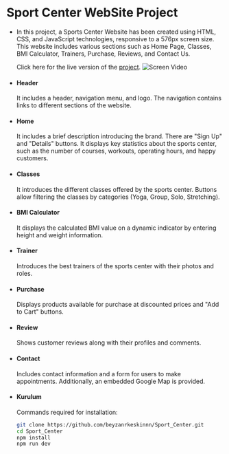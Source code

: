 # Sport Center WebSite Project
- In this project, a Sports Center Website has been created using HTML, CSS, and JavaScript technologies, responsive to a 576px screen size. This website includes various sections such as Home Page, Classes, BMI Calculator, Trainers, Purchase, Reviews, and Contact Us.

  Click here for the live version of the [project](https://sport-center-gamma.vercel.app/).
![Screen Video](public/img/screenshot.gif)

- #### Header
   It includes a header, navigation menu, and logo. The navigation contains links to different sections of the website.
- #### Home 
  It includes a brief description introducing the brand. There are "Sign Up" and "Details" buttons. It displays key statistics about the sports center, such as the number of courses, workouts, operating hours, and happy customers.
- #### Classes
  It introduces the different classes offered by the sports center. Buttons allow filtering the classes by categories (Yoga, Group, Solo, Stretching).
- #### BMI Calculator 
  It displays the calculated BMI value on a dynamic indicator by entering height and weight information.
- #### Trainer 
  Introduces the best trainers of the sports center with their photos and roles.
- #### Purchase 
  Displays products available for purchase at discounted prices and "Add to Cart" buttons.
- #### Review 
  Shows customer reviews along with their profiles and comments.
- #### Contact 
  Includes contact information and a form for users to make appointments. Additionally, an embedded Google Map is provided.

- #### Kurulum
  Commands required for installation:
   ```bash
   git clone https://github.com/beyzanrkeskinnn/Sport_Center.git
   cd Sport_Center
   npm install
   npm run dev
